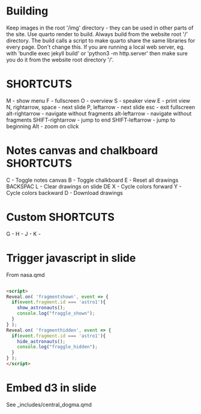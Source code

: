 # Building

Keep images in the root '/img' directory - they can be used in other parts of the site. 
Use quarto render <file> to build.
Always build from the website root '/' directory.
The build calls a script to make quarto share the same libraries for every page. Don't change this.
If you are running a local web server, eg. with 'bundle exec jekyll build' or 'python3 -m http.server' then make sure you do it from the website root directory '/'.


# SHORTCUTS

M - show menu
F - fullscreen
O - overview
S - speaker view
E - print view
N, rightarrow, space - next slide
P, leftarrow - next slide
esc - exit fullscreen
alt-rightarrow - navigate without fragments
alt-leftarrow - navigate without fragments
SHIFT-rightarrow - jump to end
SHIFT-leftarrow - jump to beginning
Alt - zoom on click

# Notes canvas and chalkboard SHORTCUTS

C - Toggle notes canvas
B - Toggle chalkboard
E - Reset all drawings  BACKSPAC
L - Clear drawings on slide DE
X - Cycle colors forward
Y - Cycle colors backward
D - Download drawings

# Custom SHORTCUTS

G -
H -
J -
K -

# Trigger javascript in slide

From nasa.qmd

```html

<script>
Reveal.on( 'fragmentshown', event => {
  if(event.fragment.id === 'astro1'){
    show_astronauts();
    console.log("fraggle_shown");
  }
} );
Reveal.on( 'fragmenthidden', event => {
  if(event.fragment.id === 'astro1'){
    hide_astronauts();
    console.log("fraggle_hidden");
  }
} );
</script>

```


# Embed d3 in slide

See _includes/central_dogma.qmd












